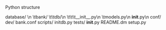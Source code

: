 Python structure


database/ \n
	\tbank/
		\t\tdb/\n
			\t\t\t__init__.py\n
			\tmodels.py\n
		__init__.py\n
	conf/
		dev/
			bank.conf
	scripts/
		initdb.py
	tests/
		__init__.py
	README.dm
	setup.py

